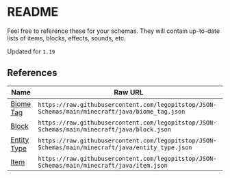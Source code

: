 # README

Feel free to reference these for your schemas. They will contain up-to-date lists of items, blocks, effects, sounds, etc.

Updated for `1.19`

## References

| Name | Raw URL |
| -- | -- |
| [Biome Tag](./biome_tag.json) | `https://raw.githubusercontent.com/legopitstop/JSON-Schemas/main/minecraft/java/biome_tag.json` |
| [Block](./block.json) | `https://raw.githubusercontent.com/legopitstop/JSON-Schemas/main/minecraft/java/block.json` |
| [Entity Type](./entity_type.json) | `https://raw.githubusercontent.com/legopitstop/JSON-Schemas/main/minecraft/java/entity_type.json` |
| [Item](./item.json) | `https://raw.githubusercontent.com/legopitstop/JSON-Schemas/main/minecraft/java/item.json` |
